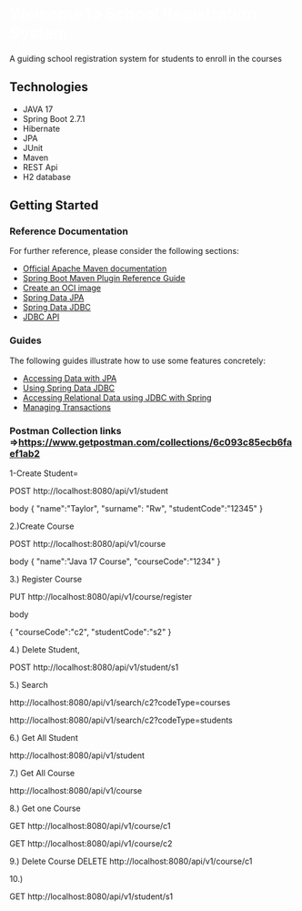 <h1 style="color: white">Welcome to School Registration System</h1>

A guiding school registration system for students to enroll in the courses

<h2>Technologies</h2>
<ul>
  <li>JAVA 17</li>
  <li>Spring Boot 2.7.1</li>
  <li>Hibernate</li>
  <li>JPA</li>
 <li>JUnit</li>
 <li>Maven</li>
<li>REST Api</li>
<li>H2 database</li>
</ul>  

## Getting Started

### Reference Documentation

For further reference, please consider the following sections:

* [Official Apache Maven documentation](https://maven.apache.org/guides/index.html)
* [Spring Boot Maven Plugin Reference Guide](https://docs.spring.io/spring-boot/docs/2.7.1/maven-plugin/reference/html/)
* [Create an OCI image](https://docs.spring.io/spring-boot/docs/2.7.1/maven-plugin/reference/html/#build-image)
* [Spring Data JPA](https://docs.spring.io/spring-boot/docs/2.7.1/reference/htmlsingle/#data.sql.jpa-and-spring-data)
* [Spring Data JDBC](https://docs.spring.io/spring-boot/docs/2.7.1/reference/htmlsingle/#data.sql.jdbc)
* [JDBC API](https://docs.spring.io/spring-boot/docs/2.7.1/reference/htmlsingle/#data.sql)

### Guides

The following guides illustrate how to use some features concretely:

* [Accessing Data with JPA](https://spring.io/guides/gs/accessing-data-jpa/)
* [Using Spring Data JDBC](https://github.com/spring-projects/spring-data-examples/tree/master/jdbc/basics)
* [Accessing Relational Data using JDBC with Spring](https://spring.io/guides/gs/relational-data-access/)
* [Managing Transactions](https://spring.io/guides/gs/managing-transactions/)


### Postman Collection links =>https://www.getpostman.com/collections/6c093c85ecb6faef1ab2

1-Create Student=

POST http://localhost:8080/api/v1/student

body
{
"name":"Taylor",
"surname": "Rw",
"studentCode":"12345"
}

2.)Create Course 

POST http://localhost:8080/api/v1/course

body
{
"name":"Java 17 Course",
"courseCode":"1234"
}

3.) Register Course

PUT http://localhost:8080/api/v1/course/register

body

{
"courseCode":"c2",
"studentCode":"s2"
}

4.) Delete Student,

 POST  http://localhost:8080/api/v1/student/s1

5.) Search

http://localhost:8080/api/v1/search/c2?codeType=courses

http://localhost:8080/api/v1/search/c2?codeType=students

6.) Get All Student

http://localhost:8080/api/v1/student

7.) Get All Course

http://localhost:8080/api/v1/course

8.) Get one Course

GET http://localhost:8080/api/v1/course/c1

GET http://localhost:8080/api/v1/course/c2

9.) Delete Course
DELETE http://localhost:8080/api/v1/course/c1


10.)

GET http://localhost:8080/api/v1/student/s1